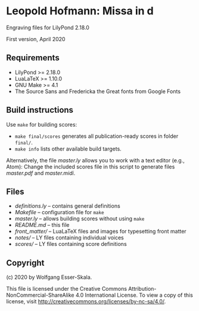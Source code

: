 # Leopold Hofmann: Missa in d

Engraving files for LilyPond 2.18.0

First version, April 2020


## Requirements

* LilyPond >= 2.18.0
* LuaLaTeX >= 1.10.0
* GNU Make >= 4.1
* The Source Sans and Fredericka the Great fonts from Google Fonts


## Build instructions

Use `make` for building scores:
* `make final/scores` generates all publication-ready scores in folder `final/`.
* `make info` lists other available build targets.

Alternatively, the file *master.ly* allows you to work with a text editor (e.g., Atom):
Change the included scores file in this script to generate files *master.pdf* and *master.midi*.


## Files

* *definitions.ly* – contains general definitions
* *Makefile* – configuration file for `make`
* *master.ly* – allows building scores without using `make`
* *README.md* – this file
* *front_matter/* – LuaLaTeX files and images for typesetting front matter
* *notes/* – LY files containing individual voices
* *scores/* – LY files containing score definitions


## Copyright

(c) 2020 by Wolfgang Esser-Skala.

This file is licensed under the Creative Commons Attribution-NonCommercial-ShareAlike 4.0 International License.
To view a copy of this license, visit http://creativecommons.org/licenses/by-nc-sa/4.0/.
